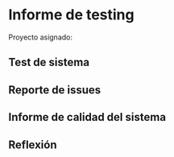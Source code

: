 # Informe de testing 
Proyecto asignado: <Proyecto>

## Test de sistema

## Reporte de issues

## Informe de calidad del sistema

## Reflexión
